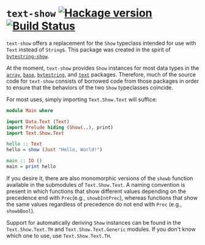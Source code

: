 # `text-show` [![Hackage version](https://img.shields.io/hackage/v/text-show.svg?style=flat)](http://hackage.haskell.org/package/text-show) [![Build Status](https://img.shields.io/travis/RyanGlScott/text-show.svg?style=flat)](https://travis-ci.org/RyanGlScott/text-show)

`text-show` offers a replacement for the `Show` typeclass intended for use with `Text` instead of `String`s. This package was created in the spirit of [`bytestring-show`](http://hackage.haskell.org/package/bytestring-show).

At the moment, `text-show` provides `Show` instances for most data types in the [`array`](http://hackage.haskell.org/package/array), [`base`](http://hackage.haskell.org/package/base), [`bytestring`](http://hackage.haskell.org/package/bytestring), and [`text`](http://hackage.haskell.org/package/text) packages. Therefore, much of the source code for `text-show` consists of borrowed code from those packages in order to ensure that the behaviors of the two `Show` typeclasses coincide.

For most uses, simply importing `Text.Show.Text` will suffice:

```haskell
module Main where

import Data.Text (Text)
import Prelude hiding (Show(..), print)
import Text.Show.Text

hello :: Text
hello = show (Just "Hello, World!")

main :: IO ()
main = print hello
```

If you desire it, there are also monomorphic versions of the `showb` function available in the submodules of `Text.Show.Text`. A naming convention is present in which functions that show different values depending on the precedence end with `Prec`(e.g., `showbIntPrec`), whereas functions that show the same values regardless of precedence do not end with `Prec` (e.g., `showbBool`).

Support for automatically deriving `Show` instances can be found in the `Text.Show.Text.TH` and `Text.Show.Text.Generic` modules. If you don't know which one to use, use `Text.Show.Text.TH`.
